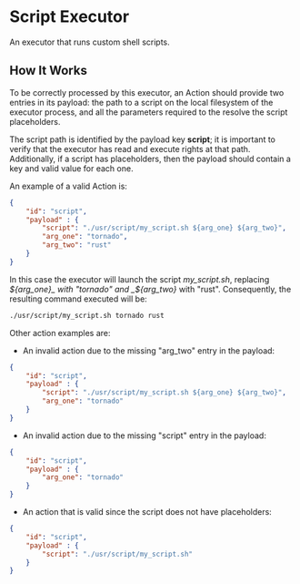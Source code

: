 # Script Executor

An executor that runs custom shell scripts.



## How It Works

To be correctly processed by this executor, an Action should provide two entries in its payload:
the path to a script on the local filesystem of the executor process, and all the parameters
required to the resolve the script placeholders.

The script path is identified by the payload key __script__; it is important to verify that the
executor has read and execute rights at that path. Additionally, if a script has placeholders,
then the payload should contain a key and valid value for each one.

An example of a valid Action is:
```json
{
    "id": "script",
    "payload" : {
        "script": "./usr/script/my_script.sh ${arg_one} ${arg_two}",
        "arg_one": "tornado",
        "arg_two": "rust"
    }
}
```

In this case the executor will launch the script _my_script.sh_, replacing _${arg_one}_ with
"tornado" and _${arg_two}_ with "rust". Consequently, the resulting command executed will be:
```bash
./usr/script/my_script.sh tornado rust
```

Other action examples are:

- An invalid action due to the missing "arg_two" entry in the payload:
```json
{
    "id": "script",
    "payload" : {
        "script": "./usr/script/my_script.sh ${arg_one} ${arg_two}",
        "arg_one": "tornado"
    }
}
```

- An invalid action due to the missing "script" entry in the payload:
```json
{
    "id": "script",
    "payload" : {
        "arg_one": "tornado"
    }
}
```

- An action that is valid since the script does not have placeholders:
```json
{
    "id": "script",
    "payload" : {
        "script": "./usr/script/my_script.sh"
    }
}
```
